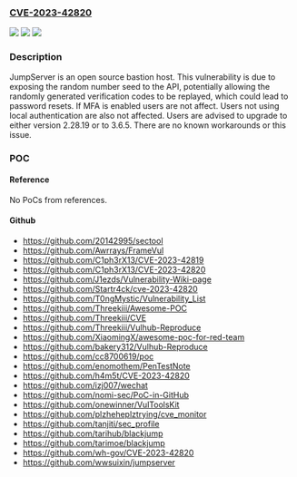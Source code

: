 ### [CVE-2023-42820](https://cve.mitre.org/cgi-bin/cvename.cgi?name=CVE-2023-42820)
![](https://img.shields.io/static/v1?label=Product&message=jumpserver&color=blue)
![](https://img.shields.io/static/v1?label=Version&message=%3D%20%3E%3D%202.24%2C%20%3C%202.28.19%20&color=brighgreen)
![](https://img.shields.io/static/v1?label=Vulnerability&message=CWE-200%3A%20Exposure%20of%20Sensitive%20Information%20to%20an%20Unauthorized%20Actor&color=brighgreen)

### Description

JumpServer is an open source bastion host. This vulnerability is due to exposing the random number seed to the API, potentially allowing the randomly generated verification codes to be replayed, which could lead to password resets. If MFA is enabled users are not affect. Users not using local authentication are also not affected. Users are advised to upgrade to either version 2.28.19 or to 3.6.5. There are no known workarounds or this issue.

### POC

#### Reference
No PoCs from references.

#### Github
- https://github.com/20142995/sectool
- https://github.com/Awrrays/FrameVul
- https://github.com/C1ph3rX13/CVE-2023-42819
- https://github.com/C1ph3rX13/CVE-2023-42820
- https://github.com/J1ezds/Vulnerability-Wiki-page
- https://github.com/Startr4ck/cve-2023-42820
- https://github.com/T0ngMystic/Vulnerability_List
- https://github.com/Threekiii/Awesome-POC
- https://github.com/Threekiii/CVE
- https://github.com/Threekiii/Vulhub-Reproduce
- https://github.com/XiaomingX/awesome-poc-for-red-team
- https://github.com/bakery312/Vulhub-Reproduce
- https://github.com/cc8700619/poc
- https://github.com/enomothem/PenTestNote
- https://github.com/h4m5t/CVE-2023-42820
- https://github.com/izj007/wechat
- https://github.com/nomi-sec/PoC-in-GitHub
- https://github.com/onewinner/VulToolsKit
- https://github.com/plzheheplztrying/cve_monitor
- https://github.com/tanjiti/sec_profile
- https://github.com/tarihub/blackjump
- https://github.com/tarimoe/blackjump
- https://github.com/wh-gov/CVE-2023-42820
- https://github.com/wwsuixin/jumpserver

